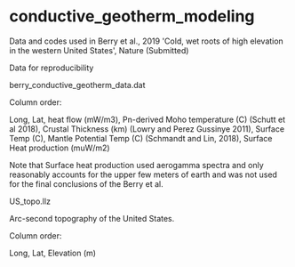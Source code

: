 # conductive_geotherm_modeling
Data and codes used in Berry et al., 2019 'Cold, wet roots of high elevation in the western United States', Nature (Submitted)

Data for reproducibility

berry_conductive_geotherm_data.dat

Column order:

Long, Lat, heat flow (mW/m3), Pn-derived Moho temperature (C) (Schutt et al 2018), Crustal Thickness (km) (Lowry and Perez Gussinye 2011),  Surface Temp (C), Mantle Potential Temp (C) (Schmandt and Lin, 2018), Surface Heat production (muW/m2)


Note that Surface heat production used aerogamma spectra and only reasonably accounts for the upper few meters of earth and was not used for the final conclusions of the Berry et al.

US_topo.llz

Arc-second topography of the United States.

Column order:

Long, Lat, Elevation (m)
